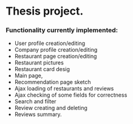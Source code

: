 # Thesis project.
### Functionality currently implemented:
 - User profile creation/editing 
 - Company profile creation/editing 
 - Restaurant page creation/editing 
 - Restaurant pictures
 - Restaurant card desig
 - Main page, 
 - Recommendation page sketch 
 - Ajax loading of restaurants and reviews 
 - Ajax checking of some fields for correctness
 - Search and filter 
 - Review creating and deleting
 - Reviews summary.
 
